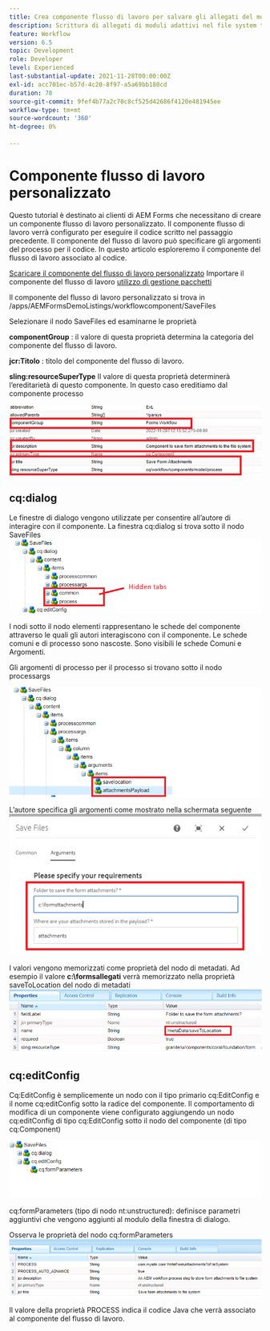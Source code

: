 ```yaml
---
title: Crea componente flusso di lavoro per salvare gli allegati del modulo nel file system
description: Scrittura di allegati di moduli adattivi nel file system tramite un componente flusso di lavoro personalizzato
feature: Workflow
version: 6.5
topic: Development
role: Developer
level: Experienced
last-substantial-update: 2021-11-28T00:00:00Z
exl-id: acc701ec-b57d-4c20-8f97-a5a69bb180cd
duration: 78
source-git-commit: 9fef4b77a2c70c8cf525d42686f4120e481945ee
workflow-type: tm+mt
source-wordcount: '360'
ht-degree: 0%

---
```


# Componente flusso di lavoro personalizzato

Questo tutorial è destinato ai clienti di AEM Forms che necessitano di creare un componente flusso di lavoro personalizzato. Il componente flusso di lavoro verrà configurato per eseguire il codice scritto nel passaggio precedente. Il componente del flusso di lavoro può specificare gli argomenti del processo per il codice. In questo articolo esploreremo il componente del flusso di lavoro associato al codice.


[Scaricare il componente del flusso di lavoro personalizzato](assets/saveFiles.zip)
Importare il componente del flusso di lavoro [utilizzo di gestione pacchetti](http://localhost:4502/crx/packmgr/index.jsp)

Il componente del flusso di lavoro personalizzato si trova in /apps/AEMFormsDemoListings/workflowcomponent/SaveFiles

Selezionare il nodo SaveFiles ed esaminarne le proprietà

**componentGroup** : il valore di questa proprietà determina la categoria del componente del flusso di lavoro.

**jcr:Titolo** : titolo del componente del flusso di lavoro.

**sling:resourceSuperType** Il valore di questa proprietà determinerà l’ereditarietà di questo componente. In questo caso ereditiamo dal componente processo


![component-properties](assets/component-properties1.png)

## cq:dialog

Le finestre di dialogo vengono utilizzate per consentire all’autore di interagire con il componente. La finestra cq:dialog si trova sotto il nodo SaveFiles
![cq-dialog](assets/cq-dialog.png)

I nodi sotto il nodo elementi rappresentano le schede del componente attraverso le quali gli autori interagiscono con il componente. Le schede comuni e di processo sono nascoste. Sono visibili le schede Comuni e Argomenti.

Gli argomenti di processo per il processo si trovano sotto il nodo processargs

![process-args](assets/process-arguments.png)

L’autore specifica gli argomenti come mostrato nella schermata seguente
![workflow-component](assets/custom-workflow-component.png)

I valori vengono memorizzati come proprietà del nodo di metadati. Ad esempio il valore **c:\formsallegati** verrà memorizzato nella proprietà saveToLocation del nodo di metadati
![salva-posizione](assets/save-to-location.png)

## cq:editConfig

Cq:EditConfig è semplicemente un nodo con il tipo primario cq:EditConfig e il nome cq:editConfig sotto la radice del componente. Il comportamento di modifica di un componente viene configurato aggiungendo un nodo cq:editConfig di tipo cq:EditConfig sotto il nodo del componente (di tipo cq:Component)

![edit-config](assets/cq-edit-config.png)

cq:formParameters (tipo di nodo nt:unstructured): definisce parametri aggiuntivi che vengono aggiunti al modulo della finestra di dialogo.


Osserva le proprietà del nodo cq:formParameters
![from-parameters-properties](assets/form-parameters-properties.png)

Il valore della proprietà PROCESS indica il codice Java che verrà associato al componente del flusso di lavoro.

